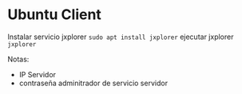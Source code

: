# Ubuntu Client

Instalar servicio jxplorer
`sudo apt install jxplorer`
ejecutar jxplorer
`jxplorer`

Notas:
- IP Servidor
- contraseña adminitrador de servicio servidor